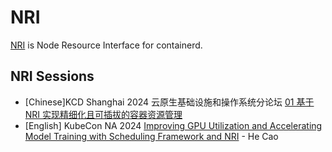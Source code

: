 # NRI

[NRI](https://github.com/containerd/nri) is Node Resource Interface for containerd.

## NRI Sessions

- [Chinese]KCD Shanghai 2024 云原生基础设施和操作系统分论坛 [01 基于 NRI 实现精细化且可插拔的容器资源管理](https://www.bilibili.com/video/BV1pp421Q7o5)
- [English] KubeCon NA 2024 [Improving GPU Utilization and Accelerating Model Training with Scheduling Framework and NRI](https://www.youtube.com/watch?v=Gc5M1y4Er8g&t=3s) - He Cao
